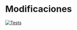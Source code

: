 # Modificaciones

[![Tests](https://github.com/lauracahe/Modificaciones/actions/workflows/node.js.yml/badge.svg?branch=main)](https://github.com/lauracahe/Modificaciones/actions/workflows/node.js.yml)
